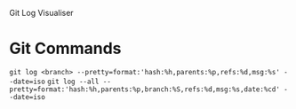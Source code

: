 Git Log Visualiser

# Git Commands

`git log <branch> --pretty=format:'hash:%h,parents:%p,refs:%d,msg:%s' --date=iso`
`git log --all --pretty=format:'hash:%h,parents:%p,branch:%S,refs:%d,msg:%s,date:%cd' --date=iso`